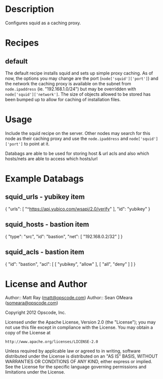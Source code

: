 Description
===========
Configures squid as a caching proxy.

Recipes
=======
default
-------
The default recipe installs squid and sets up simple proxy caching. As of now, the options you may change are the port (`node['squid']['port']`) and the network the caching proxy is available on the subnet from `node.ipaddress` (ie. "192.168.1.0/24") but may be overridden with `node['squid']['network']`. The size of objects allowed to be stored has been bumped up to allow for caching of installation files.

Usage
=====
Include the squid recipe on the server. Other nodes may search for this node as their caching proxy and use the `node.ipaddress` and `node['squid']['port']` to point at it.

Databags are able to be used for storing host & url acls and also which hosts/nets are able to access which hosts/url

Example Databags
================

squid_urls - yubikey item
-------------------------
{
  "urls": [
    "^https://api.yubico.com/wsapi/2.0/verify"
  ],
  "id": "yubikey"
}

squid_hosts - bastion item
--------------------------
{
  "type": "src",
  "id": "bastion",
  "net": [
    "192.168.0.2/32"
  ]
}

squid_acls - bastion item
-------------------------
{
  "id": "bastion",
  "acl": [
    [
      "yubikey",
      "allow"
    ],
    [
      "all",
      "deny"
    ]
  ]
}


License and Author
==================

Author:: Matt Ray (<matt@opscode.com>)
Author:: Sean OMeara (<someara@opscode.com>)

Copyright 2012 Opscode, Inc.

Licensed under the Apache License, Version 2.0 (the "License");
you may not use this file except in compliance with the License.
You may obtain a copy of the License at

    http://www.apache.org/licenses/LICENSE-2.0

Unless required by applicable law or agreed to in writing, software
distributed under the License is distributed on an "AS IS" BASIS,
WITHOUT WARRANTIES OR CONDITIONS OF ANY KIND, either express or implied.
See the License for the specific language governing permissions and
limitations under the License.

